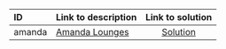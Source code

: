 | ID | Link to description | Link to solution |
|:---|:---|:---:|
| amanda | [Amanda Lounges](https://open.kattis.com/problems/amanda) | [Solution](https://github.com/versenyi98/leetcode-solutions/tree/main/solutions/Amanda%20Lounges)|
